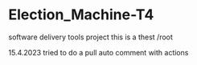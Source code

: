 # Election_Machine-T4
software delivery tools project
this is a thest
/root

15.4.2023
tried to do a pull auto comment with actions
